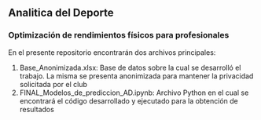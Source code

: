 ## Analitica del Deporte
### Optimización de rendimientos físicos para profesionales

En el presente repositorio encontrarán dos archivos principales:
1. Base_Anonimizada.xlsx: Base de datos sobre la cual se desarrolló el trabajo. La misma se presenta anonimizada para mantener la privacidad solicitada por el club
2. FINAL_Modelos_de_prediccion_AD.ipynb: Archivo Python en el cual se encontrará el código desarrollado y ejecutado para la obtención de resultados
